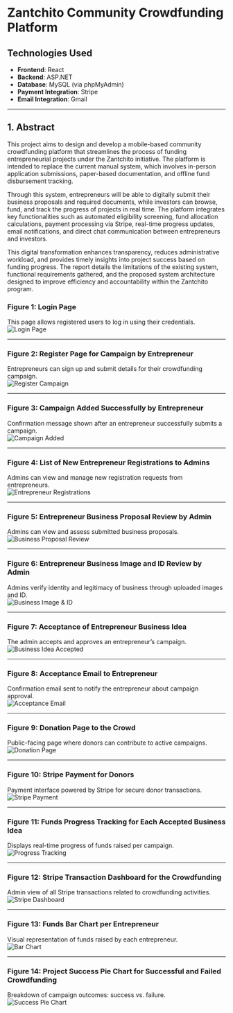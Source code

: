 # Zantchito Community Crowdfunding Platform

## Technologies Used
- **Frontend**: React
- **Backend**: ASP.NET
- **Database**: MySQL (via phpMyAdmin)
- **Payment Integration**: Stripe
- **Email Integration**: Gmail

---

## 1. Abstract

This project aims to design and develop a mobile-based community crowdfunding platform that streamlines the process of funding entrepreneurial projects under the Zantchito initiative. The platform is intended to replace the current manual system, which involves in-person application submissions, paper-based documentation, and offline fund disbursement tracking. 

Through this system, entrepreneurs will be able to digitally submit their business proposals and required documents, while investors can browse, fund, and track the progress of projects in real time. The platform integrates key functionalities such as automated eligibility screening, fund allocation calculations, payment processing via Stripe, real-time progress updates, email notifications, and direct chat communication between entrepreneurs and investors.

This digital transformation enhances transparency, reduces administrative workload, and provides timely insights into project success based on funding progress. The report details the limitations of the existing system, functional requirements gathered, and the proposed system architecture designed to improve efficiency and accountability within the Zantchito program.



### Figure 1: Login Page  
This page allows registered users to log in using their credentials.  
![Login Page](screenshots/figure1_login.jpg)

---

### Figure 2: Register Page for Campaign by Entrepreneur  
Entrepreneurs can sign up and submit details for their crowdfunding campaign.  
![Register Campaign](screenshots/figure2_register.jpg)

---

### Figure 3: Campaign Added Successfully by Entrepreneur  
Confirmation message shown after an entrepreneur successfully submits a campaign.  
![Campaign Added](screenshots/figure3_campaign_success.jpg)

---

### Figure 4: List of New Entrepreneur Registrations to Admins  
Admins can view and manage new registration requests from entrepreneurs.  
![Entrepreneur Registrations](screenshots/figure4_entrepreneur_registrations.jpg)

---

### Figure 5: Entrepreneur Business Proposal Review by Admin  
Admins can view and assess submitted business proposals.  
![Business Proposal Review](screenshots/figure5_proposal_review.jpg)

---

### Figure 6: Entrepreneur Business Image and ID Review by Admin  
Admins verify identity and legitimacy of business through uploaded images and ID.  
![Business Image & ID](screenshots/figure6_image_id_review.jpg)

---

### Figure 7: Acceptance of Entrepreneur Business Idea  
The admin accepts and approves an entrepreneur’s campaign.  
![Business Idea Accepted](screenshots/figure7_acceptance.jpg)

---

### Figure 8: Acceptance Email to Entrepreneur  
Confirmation email sent to notify the entrepreneur about campaign approval.  
![Acceptance Email](screenshots/figure8_email.jpg)

---

### Figure 9: Donation Page to the Crowd  
Public-facing page where donors can contribute to active campaigns.  
![Donation Page](screenshots/figure9_donation.jpg)

---

### Figure 10: Stripe Payment for Donors  
Payment interface powered by Stripe for secure donor transactions.  
![Stripe Payment](screenshots/figure10_stripe_payment.jpg)

---

### Figure 11: Funds Progress Tracking for Each Accepted Business Idea  
Displays real-time progress of funds raised per campaign.  
![Progress Tracking](screenshots/figure11_progress_tracking.jpg)

---

### Figure 12: Stripe Transaction Dashboard for the Crowdfunding  
Admin view of all Stripe transactions related to crowdfunding activities.  
![Stripe Dashboard](screenshots/figure12_stripe_dashboard.jpg)

---

### Figure 13: Funds Bar Chart per Entrepreneur  
Visual representation of funds raised by each entrepreneur.  
![Bar Chart](screenshots/figure13_funds_barchart.jpg)

---

### Figure 14: Project Success Pie Chart for Successful and Failed Crowdfunding  
Breakdown of campaign outcomes: success vs. failure.  
![Success Pie Chart](screenshots/figure14_success_piechart.jpg)
